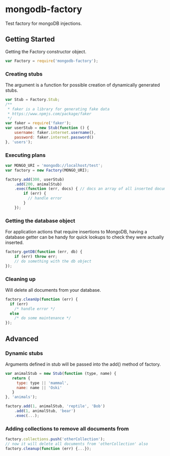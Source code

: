 # mongodb-factory

Test factory for mongoDB injections.


## Getting Started
Getting the Factory constructor object. 

```javascript
var Factory = require('mongodb-factory');
```

### Creating stubs
The argument is a function for possible creation of dynamically 
generated stubs.

```javascript
var Stub = Factory.Stub;
/**
 * faker is a library for generating fake data 
 * https://www.npmjs.com/package/faker 
 */
var faker = require('faker'); 
var userStub = new Stub(function () {
    username: faker.internet.username(),
    password: faker.internet.password()
}, 'users'); 
```

### Executing plans
```javascript
var MONGO_URI = 'mongodb://localhost/test';
var factory = new Factory(MONGO_URI);

factory.add(300, userStub)
    .add(200, animalStub)
    .exec(function (err, docs) { // docs an array of all inserted documents
        if (err) { 
          // handle error  
        }
    });
```

### Getting the database object
For application actions that require insertions to MongoDB, having 
a database getter can be handy for quick lookups to check they
were actually inserted.

```javascript
factory.getDB(function (err, db) {
    if (err) throw err;
    // do something with the db object
});
```

### Cleaning up
Will delete all documents from your database.

```javascript
factory.cleanUp(function (err) {
  if (err)
    /* handle error */ 
  else 
    /* do some maintenance */
});
```

## Advanced 

### Dynamic stubs
Arguments defined in stub will be passed into the add() method of factory.

```javascript
var animalStub = new Stub(function (type, name) {
   return {
     type: type || 'mammal',
     name: name || 'Oski'
   }
}, 'animals');

factory.add(1, animalStub, 'reptile', 'Bob')
    .add(1, animalStub, 'bear')
    .exec(...);
```

### Adding collections to remove all documents from
```javascript
factory.collections.push('otherCollection');
// now it will delete all documents from 'otherCollection' also
factory.cleanup(function (err) {...}); 
```

